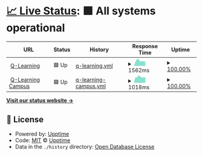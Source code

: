 # [📈 Live Status](https://foto-andreas.github.io/Uptime-QL): <!--live status--> **🟩 All systems operational**

<!--start: status pages-->
<!-- This summary is generated by Upptime (https://github.com/upptime/upptime) -->
<!-- Do not edit this manually, your changes will be overwritten -->
<!-- prettier-ignore -->
| URL | Status | History | Response Time | Uptime |
| --- | ------ | ------- | ------------- | ------ |
| <img alt="" src="https://favicons.githubusercontent.com/q-learning.de" height="13"> [Q-Learning](https://q-learning.de) | 🟩 Up | [q-learning.yml](https://github.com/foto-andreas/Uptime-QL/commits/HEAD/history/q-learning.yml) | <details><summary><img alt="Response time graph" src="./graphs/q-learning/response-time-week.png" height="20"> 1562ms</summary><br><a href="https://foto-andreas.github.io/Uptime-QL/history/q-learning"><img alt="Response time 1562" src="https://img.shields.io/endpoint?url=https%3A%2F%2Fraw.githubusercontent.com%2Ffoto-andreas%2FUptime-QL%2FHEAD%2Fapi%2Fq-learning%2Fresponse-time.json"></a><br><a href="https://foto-andreas.github.io/Uptime-QL/history/q-learning"><img alt="24-hour response time 1562" src="https://img.shields.io/endpoint?url=https%3A%2F%2Fraw.githubusercontent.com%2Ffoto-andreas%2FUptime-QL%2FHEAD%2Fapi%2Fq-learning%2Fresponse-time-day.json"></a><br><a href="https://foto-andreas.github.io/Uptime-QL/history/q-learning"><img alt="7-day response time 1562" src="https://img.shields.io/endpoint?url=https%3A%2F%2Fraw.githubusercontent.com%2Ffoto-andreas%2FUptime-QL%2FHEAD%2Fapi%2Fq-learning%2Fresponse-time-week.json"></a><br><a href="https://foto-andreas.github.io/Uptime-QL/history/q-learning"><img alt="30-day response time 1562" src="https://img.shields.io/endpoint?url=https%3A%2F%2Fraw.githubusercontent.com%2Ffoto-andreas%2FUptime-QL%2FHEAD%2Fapi%2Fq-learning%2Fresponse-time-month.json"></a><br><a href="https://foto-andreas.github.io/Uptime-QL/history/q-learning"><img alt="1-year response time 1562" src="https://img.shields.io/endpoint?url=https%3A%2F%2Fraw.githubusercontent.com%2Ffoto-andreas%2FUptime-QL%2FHEAD%2Fapi%2Fq-learning%2Fresponse-time-year.json"></a></details> | <details><summary><a href="https://foto-andreas.github.io/Uptime-QL/history/q-learning">100.00%</a></summary><a href="https://foto-andreas.github.io/Uptime-QL/history/q-learning"><img alt="All-time uptime 100.00%" src="https://img.shields.io/endpoint?url=https%3A%2F%2Fraw.githubusercontent.com%2Ffoto-andreas%2FUptime-QL%2FHEAD%2Fapi%2Fq-learning%2Fuptime.json"></a><br><a href="https://foto-andreas.github.io/Uptime-QL/history/q-learning"><img alt="24-hour uptime 100.00%" src="https://img.shields.io/endpoint?url=https%3A%2F%2Fraw.githubusercontent.com%2Ffoto-andreas%2FUptime-QL%2FHEAD%2Fapi%2Fq-learning%2Fuptime-day.json"></a><br><a href="https://foto-andreas.github.io/Uptime-QL/history/q-learning"><img alt="7-day uptime 100.00%" src="https://img.shields.io/endpoint?url=https%3A%2F%2Fraw.githubusercontent.com%2Ffoto-andreas%2FUptime-QL%2FHEAD%2Fapi%2Fq-learning%2Fuptime-week.json"></a><br><a href="https://foto-andreas.github.io/Uptime-QL/history/q-learning"><img alt="30-day uptime 100.00%" src="https://img.shields.io/endpoint?url=https%3A%2F%2Fraw.githubusercontent.com%2Ffoto-andreas%2FUptime-QL%2FHEAD%2Fapi%2Fq-learning%2Fuptime-month.json"></a><br><a href="https://foto-andreas.github.io/Uptime-QL/history/q-learning"><img alt="1-year uptime 100.00%" src="https://img.shields.io/endpoint?url=https%3A%2F%2Fraw.githubusercontent.com%2Ffoto-andreas%2FUptime-QL%2FHEAD%2Fapi%2Fq-learning%2Fuptime-year.json"></a></details>
| <img alt="" src="https://favicons.githubusercontent.com/q-learning-campus.de" height="13"> [Q-Learning Campus](https://q-learning-campus.de) | 🟩 Up | [q-learning-campus.yml](https://github.com/foto-andreas/Uptime-QL/commits/HEAD/history/q-learning-campus.yml) | <details><summary><img alt="Response time graph" src="./graphs/q-learning-campus/response-time-week.png" height="20"> 1018ms</summary><br><a href="https://foto-andreas.github.io/Uptime-QL/history/q-learning-campus"><img alt="Response time 1018" src="https://img.shields.io/endpoint?url=https%3A%2F%2Fraw.githubusercontent.com%2Ffoto-andreas%2FUptime-QL%2FHEAD%2Fapi%2Fq-learning-campus%2Fresponse-time.json"></a><br><a href="https://foto-andreas.github.io/Uptime-QL/history/q-learning-campus"><img alt="24-hour response time 1018" src="https://img.shields.io/endpoint?url=https%3A%2F%2Fraw.githubusercontent.com%2Ffoto-andreas%2FUptime-QL%2FHEAD%2Fapi%2Fq-learning-campus%2Fresponse-time-day.json"></a><br><a href="https://foto-andreas.github.io/Uptime-QL/history/q-learning-campus"><img alt="7-day response time 1018" src="https://img.shields.io/endpoint?url=https%3A%2F%2Fraw.githubusercontent.com%2Ffoto-andreas%2FUptime-QL%2FHEAD%2Fapi%2Fq-learning-campus%2Fresponse-time-week.json"></a><br><a href="https://foto-andreas.github.io/Uptime-QL/history/q-learning-campus"><img alt="30-day response time 1018" src="https://img.shields.io/endpoint?url=https%3A%2F%2Fraw.githubusercontent.com%2Ffoto-andreas%2FUptime-QL%2FHEAD%2Fapi%2Fq-learning-campus%2Fresponse-time-month.json"></a><br><a href="https://foto-andreas.github.io/Uptime-QL/history/q-learning-campus"><img alt="1-year response time 1018" src="https://img.shields.io/endpoint?url=https%3A%2F%2Fraw.githubusercontent.com%2Ffoto-andreas%2FUptime-QL%2FHEAD%2Fapi%2Fq-learning-campus%2Fresponse-time-year.json"></a></details> | <details><summary><a href="https://foto-andreas.github.io/Uptime-QL/history/q-learning-campus">100.00%</a></summary><a href="https://foto-andreas.github.io/Uptime-QL/history/q-learning-campus"><img alt="All-time uptime 100.00%" src="https://img.shields.io/endpoint?url=https%3A%2F%2Fraw.githubusercontent.com%2Ffoto-andreas%2FUptime-QL%2FHEAD%2Fapi%2Fq-learning-campus%2Fuptime.json"></a><br><a href="https://foto-andreas.github.io/Uptime-QL/history/q-learning-campus"><img alt="24-hour uptime 100.00%" src="https://img.shields.io/endpoint?url=https%3A%2F%2Fraw.githubusercontent.com%2Ffoto-andreas%2FUptime-QL%2FHEAD%2Fapi%2Fq-learning-campus%2Fuptime-day.json"></a><br><a href="https://foto-andreas.github.io/Uptime-QL/history/q-learning-campus"><img alt="7-day uptime 100.00%" src="https://img.shields.io/endpoint?url=https%3A%2F%2Fraw.githubusercontent.com%2Ffoto-andreas%2FUptime-QL%2FHEAD%2Fapi%2Fq-learning-campus%2Fuptime-week.json"></a><br><a href="https://foto-andreas.github.io/Uptime-QL/history/q-learning-campus"><img alt="30-day uptime 100.00%" src="https://img.shields.io/endpoint?url=https%3A%2F%2Fraw.githubusercontent.com%2Ffoto-andreas%2FUptime-QL%2FHEAD%2Fapi%2Fq-learning-campus%2Fuptime-month.json"></a><br><a href="https://foto-andreas.github.io/Uptime-QL/history/q-learning-campus"><img alt="1-year uptime 100.00%" src="https://img.shields.io/endpoint?url=https%3A%2F%2Fraw.githubusercontent.com%2Ffoto-andreas%2FUptime-QL%2FHEAD%2Fapi%2Fq-learning-campus%2Fuptime-year.json"></a></details>

<!--end: status pages-->

[**Visit our status website →**](https://upptime.github.io/upptime)

## 📄 License

- Powered by: [Upptime](https://github.com/upptime/upptime)
- Code: [MIT](./LICENSE) © [Upptime](https://upptime.js.org)
- Data in the `./history` directory: [Open Database License](https://opendatacommons.org/licenses/odbl/1-0/)
